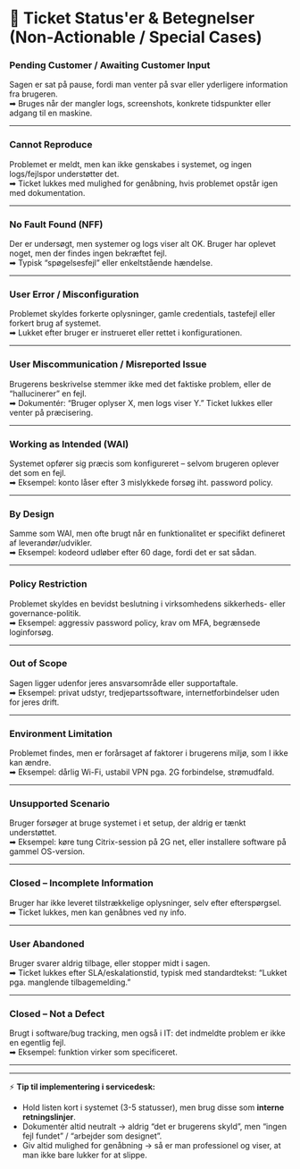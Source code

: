 
# 📝 Ticket Status'er & Betegnelser (Non-Actionable / Special Cases)

### **Pending Customer / Awaiting Customer Input**

Sagen er sat på pause, fordi man venter på svar eller yderligere information fra brugeren.  
➡ Bruges når der mangler logs, screenshots, konkrete tidspunkter eller adgang til en maskine.

---

### **Cannot Reproduce**

Problemet er meldt, men kan ikke genskabes i systemet, og ingen logs/fejlspor understøtter det.  
➡ Ticket lukkes med mulighed for genåbning, hvis problemet opstår igen med dokumentation.

---

### **No Fault Found (NFF)**

Der er undersøgt, men systemer og logs viser alt OK. Bruger har oplevet noget, men der findes ingen bekræftet fejl.  
➡ Typisk “spøgelsesfejl” eller enkeltstående hændelse.

---

### **User Error / Misconfiguration**

Problemet skyldes forkerte oplysninger, gamle credentials, tastefejl eller forkert brug af systemet.  
➡ Lukket efter bruger er instrueret eller rettet i konfigurationen.

---

### **User Miscommunication / Misreported Issue**

Brugerens beskrivelse stemmer ikke med det faktiske problem, eller de “hallucinerer” en fejl.  
➡ Dokumentér: “Bruger oplyser X, men logs viser Y.” Ticket lukkes eller venter på præcisering.

---

### **Working as Intended (WAI)**

Systemet opfører sig præcis som konfigureret – selvom brugeren oplever det som en fejl.  
➡ Eksempel: konto låser efter 3 mislykkede forsøg iht. password policy.

---

### **By Design**

Samme som WAI, men ofte brugt når en funktionalitet er specifikt defineret af leverandør/udvikler.  
➡ Eksempel: kodeord udløber efter 60 dage, fordi det er sat sådan.

---

### **Policy Restriction**

Problemet skyldes en bevidst beslutning i virksomhedens sikkerheds- eller governance-politik.  
➡ Eksempel: aggressiv password policy, krav om MFA, begrænsede loginforsøg.

---

### **Out of Scope**

Sagen ligger udenfor jeres ansvarsområde eller supportaftale.  
➡ Eksempel: privat udstyr, tredjepartssoftware, internetforbindelser uden for jeres drift.

---

### **Environment Limitation**

Problemet findes, men er forårsaget af faktorer i brugerens miljø, som I ikke kan ændre.  
➡ Eksempel: dårlig Wi-Fi, ustabil VPN pga. 2G forbindelse, strømudfald.

---

### **Unsupported Scenario**

Bruger forsøger at bruge systemet i et setup, der aldrig er tænkt understøttet.  
➡ Eksempel: køre tung Citrix-session på 2G net, eller installere software på gammel OS-version.

---

### **Closed – Incomplete Information**

Bruger har ikke leveret tilstrækkelige oplysninger, selv efter efterspørgsel.  
➡ Ticket lukkes, men kan genåbnes ved ny info.

---

### **User Abandoned**

Bruger svarer aldrig tilbage, eller stopper midt i sagen.  
➡ Ticket lukkes efter SLA/eskalationstid, typisk med standardtekst: “Lukket pga. manglende tilbagemelding.”

---

### **Closed – Not a Defect**

Brugt i software/bug tracking, men også i IT: det indmeldte problem er ikke en egentlig fejl.  
➡ Eksempel: funktion virker som specificeret.

---

---

⚡ **Tip til implementering i servicedesk:**

* Hold listen kort i systemet (3-5 statusser), men brug disse som **interne retningslinjer**.
* Dokumentér altid neutralt → aldrig “det er brugerens skyld”, men “ingen fejl fundet” / “arbejder som designet”.
* Giv altid mulighed for genåbning → så er man professionel og viser, at man ikke bare lukker for at slippe.

